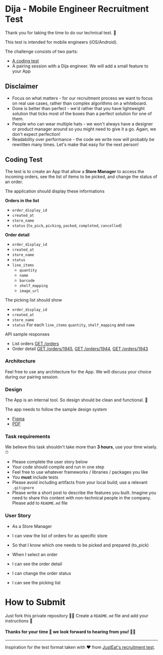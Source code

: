 Dija - Mobile Engineer Recruitment Test
==================================

Thank you for taking the time to do our technical test. 🙂

This test is intended for mobile engineers (iOS/Android).

The challenge consists of two parts:

* [A coding test](#coding-test)
* A pairing session with a Dija engineer. We will add a small feature to your App


## Disclaimer
- Focus on what matters - for our recruitment process we want to focus on real use cases, rather than complex algorithms on a whiteboard.
- Done is better than perfect - we'd rather that you have lightweight solution that ticks most of the boxes than a perfect solution for one of them.
- People who can wear multiple hats - we won't always have a designer or product manager around so you might need to give it a go. Again, we don't expect perfection!
- Readability over performance - the code we write now will probably be rewritten many times. Let's make that easy for the next person!


## Coding Test
The test is to create an App that allow a **Store Manager** to access the incoming orders, see the list of items to be picked, and change the status of an order.

The application should display these informations 

**Orders in the list**
- `order_display_id`
- `created_at`
- `store_name`
- `status` (`to_pick`, `picking`, `packed`, `completed`, `cancelled`)

**Order detail**
- `order_display_id`
- `created_at`
- `store_name`
- `status`
- `line_items`
  - `quantity`
  - `name`
  - `barcode`
  - `shelf_mapping`
  - `image_url`
	
The picking list should show
- `order_display_id`
- `created_at`
- `store_name`
- `status`
For each `line_items`
`quantity`, `shelf_mapping` and `name`


API sample responses
- List orders [GET /orders](fixtures/orders-list.json)
- Order detail [GET /orders/1945](fixtures/order-1945.json), [GET /orders/1944](fixtures/order-1944.json), [GET /orders/1943](fixtures/order-1943.json)


### Architecture
Feel free to use any architecture for the App. We will discuss your choice during our pairing session.

### Design
The App is an internal tool. So design should be clean and functional. 🙂 

The app needs to follow the sample design system 
- [Figma](Design/design-system.fig)
- [PDF](Design/design-system.pdf)


### Task requirements
We believe this task shouldn't take more than **3 hours**, use your time wisely. ⏱

- Please complete the user story below
- Your code should compile and run in one step
- Feel free to use whatever frameworks / libraries / packages you like
- You **must** include tests
- Please avoid including artifacts from your local build; use a relevant `.gitignore`
- Please write a short post to describe the features you built. Imagine you need to share this content with non-technical people in the company. Please add to `README.md` file

### User Story
- As a Store Manager
- I can view the list of orders for as specific store
- So that I know which one needs to be picked and prepared (to_pick)

- When I select an order
- I can see the order detail
- I can change the order status
- I can see the picking list



# How to Submit
Just fork this private repository 🧑‍💻
Create a `README.md` file and add your instructions 📝


#### Thanks for your time 🙏 we look forward to hearing from you! 🚀🚀

----

Inspiration for the test format taken with ❤️ from [JustEat's recruitment test](https://github.com/justeat/JustEat.RecruitmentTest).

